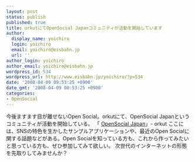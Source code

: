 ```yaml
---
layout: post
status: publish
published: true
title: orkutにてOpenSocial Japanコミュニティが活動を開始しています
author:
  display_name: yoichiro
  login: yoichiro
  email: yoichiro@eisbahn.jp
  url: ''
author_login: yoichiro
author_email: yoichiro@eisbahn.jp
wordpress_id: 534
wordpress_url: http://www.eisbahn.jp/yoichiro/?p=534
date: '2008-04-09 09:53:25 +0900'
date_gmt: '2008-04-09 00:53:25 +0900'
categories:
- OpenSocial
---
```


今後ますます目が離せないOpen Social。orkutにて、OpenSocial Japanというコミュニティが活動を開始している。
「
[OpenSocial Japan](http://www.orkut.com/Community.aspx?cmm=47213793)」- orkut
ここには、SNSの特色を生かしたサンプルアプリケーションや、最近のOpen Socialに関する話題などがある。Open Socialを知っている方も、これから作ってみたいと思っている方も、ぜひ参加してみて欲しい。
次世代のインターネットの形態を先取りしてみませんか？
